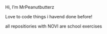 Hi, I’m MrPeanutbutterz

Love to code things i havend done before!

all repositiories with NOVI are school exercises
